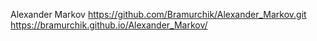 Alexander Markov
https://github.com/Bramurchik/Alexander_Markov.git
https://bramurchik.github.io/Alexander_Markov/
